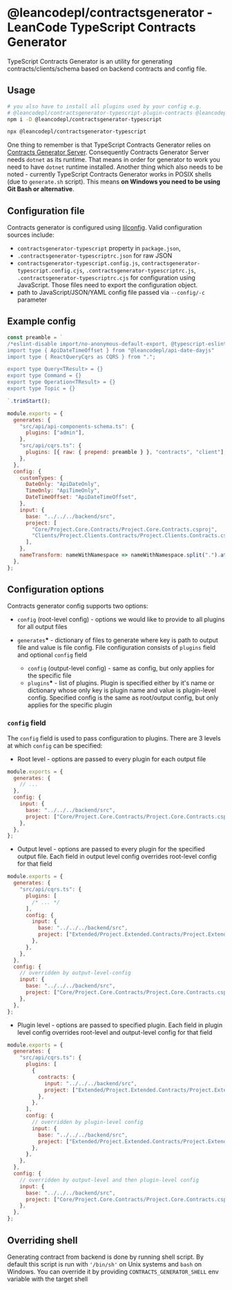 # @leancodepl/contractsgenerator - LeanCode TypeScript Contracts Generator

TypeScript Contracts Generator is an utility for generating contracts/clients/schema based on backend contracts and
config file.

## Usage

```sh
# you also have to install all plugins used by your config e.g.
# @leancodepl/contractsgenerator-typescript-plugin-contracts @leancodepl/contractsgenerator-typescript-plugin-client @leancodepl/contractsgenerator-typescript-plugin-raw
npm i -D @leancodepl/contractsgenerator-typescript

npx @leancodepl/contractsgenerator-typescript
```

One thing to remember is that TypeScript Contracts Generator relies on
[Contracts Generator Server](https://github.com/leancodepl/contractsgenerator). Consequently Contracts Generator Server
needs `dotnet` as its runtime. That means in order for generator to work you need to have `dotnet` runtime installed.
Another thing which also needs to be noted - currently TypeScript Contracts Generator works in POSIX shells (due to
`generate.sh` script). This means **on Windows you need to be using Git Bash or alternative**.

## Configuration file

Contracts generator is configured using [lilconfig](https://github.com/antonk52/lilconfig). Valid configuration sources
include:

- `contractsgenerator-typescript` property in `package.json`,
- `.contractsgenerator-typescriptrc.json` for raw JSON
- `contractsgenerator-typescript.config.js`, `contractsgenerator-typescript.config.cjs`,
  `.contractsgenerator-typescriptrc.js`, `.contractsgenerator-typescriptrc.cjs` for configuration using JavaScript.
  Those files need to export the configuration object.
- path to JavaScript/JSON/YAML config file passed via `--config/-c` parameter

## Example config

```js
const preamble = `
/*eslint-disable import/no-anonymous-default-export, @typescript-eslint/no-unused-vars, @typescript-eslint/ban-types, @typescript-eslint/no-empty-interface, @typescript-eslint/no-namespace*/
import type { ApiDateTimeOffset } from "@leancodepl/api-date-dayjs"
import type { ReactQueryCqrs as CQRS } from ".";

export type Query<TResult> = {}
export type Command = {}
export type Operation<TResult> = {}
export type Topic = {}

`.trimStart();

module.exports = {
  generates: {
    "src/api/api-components-schema.ts": {
      plugins: ["admin"],
    },
    "src/api/cqrs.ts": {
      plugins: [{ raw: { prepend: preamble } }, "contracts", "client"],
    },
  },
  config: {
    customTypes: {
      DateOnly: "ApiDateOnly",
      TimeOnly: "ApiTimeOnly",
      DateTimeOffset: "ApiDateTimeOffset",
    },
    input: {
      base: "../../../backend/src",
      project: [
        "Core/Project.Core.Contracts/Project.Core.Contracts.csproj",
        "Clients/Project.Clients.Contracts/Project.Clients.Contracts.csproj",
      ],
    },
    nameTransform: nameWithNamespace => nameWithNamespace.split(".").at(-1),
  },
};
```

## Configuration options

Contracts generator config supports two options:

- `config` (root-level config) - options we would like to provide to all plugins for all output files
- `generates`**\*** - dictionary of files to generate where key is path to output file and value is file config. File
  configuration consists of `plugins` field and optional `config` field

  - `config` (output-level config) - same as config, but only applies for the specific file
  - `plugins`**\*** - list of plugins. Plugin is specified either by it's name or dictionary whose only key is plugin
    name and value is plugin-level config. Specified config is the same as root/output config, but only applies for the
    specific plugin

### `config` field

The `config` field is used to pass configuration to plugins. There are 3 levels at which `config` can be specified:

- Root level - options are passed to every plugin for each output file

```js
module.exports = {
  generates: {
    // ...
  },
  config: {
    input: {
      base: "../../../backend/src",
      project: ["Core/Project.Core.Contracts/Project.Core.Contracts.csproj"],
    },
  },
};
```

- Output level - options are passed to every plugin for the specified output file. Each field in output level config
  overrides root-level config for that field

```js
module.exports = {
  generates: {
    "src/api/cqrs.ts": {
      plugins: [
        /* ... */
      ],
      config: {
        input: {
          base: "../../../backend/src",
          project: ["Extended/Project.Extended.Contracts/Project.Extended.Contracts.csproj"],
        },
      },
    },
  },
  config: {
    // overridden by output-level-config
    input: {
      base: "../../../backend/src",
      project: ["Core/Project.Core.Contracts/Project.Core.Contracts.csproj"],
    },
  },
};
```

- Plugin level - options are passed to specified plugin. Each field in plugin level config overrides root-level and
  output-level config for that field

```js
module.exports = {
  generates: {
    "src/api/cqrs.ts": {
      plugins: [
        {
          contracts: {
            input: "../../../backend/src",
            project: ["Extended/Project.Extended.Contracts/Project.Extended.Contracts.csproj"],
          },
        },
      ],
      config: {
        // overridden by plugin-level config
        input: {
          base: "../../../backend/src",
          project: ["Extended/Project.Extended.Contracts/Project.Extended.Contracts.csproj"],
        },
      },
    },
  },
  config: {
    // overridden by output-level and then plugin-level config
    input: {
      base: "../../../backend/src",
      project: ["Core/Project.Core.Contracts/Project.Core.Contracts.csproj"],
    },
  },
};
```

## Overriding shell

Generating contract from backend is done by running shell script. By default this script is run with `'/bin/sh'` on Unix systems and `bash` on Windows. You can override it by providing `CONTRACTS_GENERATOR_SHELL` env variable with the target shell
